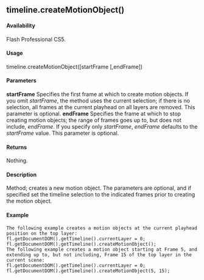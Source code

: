 ## timeline.createMotionObject()

#### Availability

Flash Professional CS5.

#### Usage

timeline.createMotionObject(\[startFrame \[,endFrame\])

#### Parameters

**startFrame** Specifies the first frame at which to create motion objects. If you omit *startFrame*, the method uses the current selection; if there is no selection, all frames at the current playhead on all layers are removed. This parameter is optional.
**endFrame** Specifies the frame at which to stop creating motion objects; the range of frames goes up to, but does not include, *endFrame*. If you specify only *startFrame*, *endFrame* defaults to the *startFrame* value. This parameter is optional.

#### Returns

Nothing.

#### Description

Method; creates a new motion object. The parameters are optional, and if specified set the timeline selection to the indicated frames prior to creating the motion object.

#### Example

```
The following example creates a motion objects at the current playhead position on the top layer:
fl.getDocumentDOM().getTimeline().currentLayer = 0; fl.getDocumentDOM().getTimeline().createMotionObject();
The following example creates a motion object starting at Frame 5, and extending up to, but not including, Frame 15 of the top layer in the current scene:
fl.getDocumentDOM().getTimeline().currentLayer = 0;
fl.getDocumentDOM().getTimeline().createMotionObject(5, 15);

```